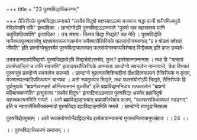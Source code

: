 +++
title = "23 पुरुषविद्याधिकरणम्"

+++
तैत्तिरीयके पुरुषविद्याऽऽम्नायते "तस्यैवं विदुषो यज्ञस्याऽऽत्मा यजमानः श्रद्धा पत्नी शरीरमिध्ममुरो वेदिलोमानि वर्हिः" इत्यादिका । छान्दोग्येऽपि पुरुषविद्याऽऽम्नायते "पुरुषो वाव यज्ञस्तस्य यानि चतुर्विशतिवर्षाणि" इत्यादिका । तत्र संशयः- किमत्र विद्या भिद्यते? उत नेति । पुरुषविद्येति नामैक्यात्पुरुषावयवेषु यज्ञावयवकल्पनसाम्येन रूपैक्यात्तैत्तिरियके फलसंयोगाश्रवणात् "प्र ह षोडशं वर्षशतं जीवति" इति छान्दोग्येश्रुतस्यैव पुरुषविद्याफलत्वात् फलसंयोगस्याप्यविशेषात् विद्यैक्यम् इति प्राप्त उच्यते-

उभयत्राम्नातयोर्विद्यायोः पुरुषविद्यात्वेऽपि विद्याभेदोऽस्त्येव, कुतः? इतरेषामनाम्नानात् । तथा हि "यत्सायं प्रातर्मध्यन्दिनं च तानि सवनानि" इत्यादयस्तैत्तिरीयके आम्नाताः छान्दोग्ये सवनत्वेन नाम्नायन्ते, त्रेधा विभक्तं पुरुषायुषं छान्दोग्ये सवनत्वेन कल्प्यते । छान्दाग्ये श्रुतानामशिशिषादीनां दीक्षादित्वकल्पनं तैत्तिरीयके न कृतम्, यजमानपत्न्यादिपरिकल्पनं चान्यथा । अतो रूपमुभयत्र भिद्यते, तथा फलसंयोगोऽपि भिद्यते, तैत्तिरीयके हि पूर्वानुवाके "ब्रह्मणेत्वामहसे ओमित्यात्मानं युञ्जीत" इति ब्रह्मविद्यामभिधाय तत्फलत्वेन "ब्रह्मणो महिमानमाप्नोति" इत्युकत्वा "तस्यैवं विदुषः" इत्यादिनाऽऽम्नाता पुरुषविद्या अस्यैव ब्रह्मविदुषो यज्ञत्वकल्पनमिति गम्यते । अतो ब्रह्मविद्याङ्गत्वात् ब्रह्मप्राप्तिरेवात्र फलम्, "फलवत्सन्निधावफलं तदङ्गम्" इति च न्यायात्तैत्तिरीयकाम्नादो पुरुषविद्या ब्रह्मविद्याङ्गमिति गम्यते । छान्दोग्ये त्वायुःप्राप्तिफला

पुरुषविद्येत्युक्तम् । अतो रूपसंयोगयोर्भेदाद्विद्याभेद इत्येकत्राम्नातानां गुणानामितरत्रानुपसंहारः ।। 24 ।।

।। पुरुषविद्याधिकरणं समाप्तम् ।।